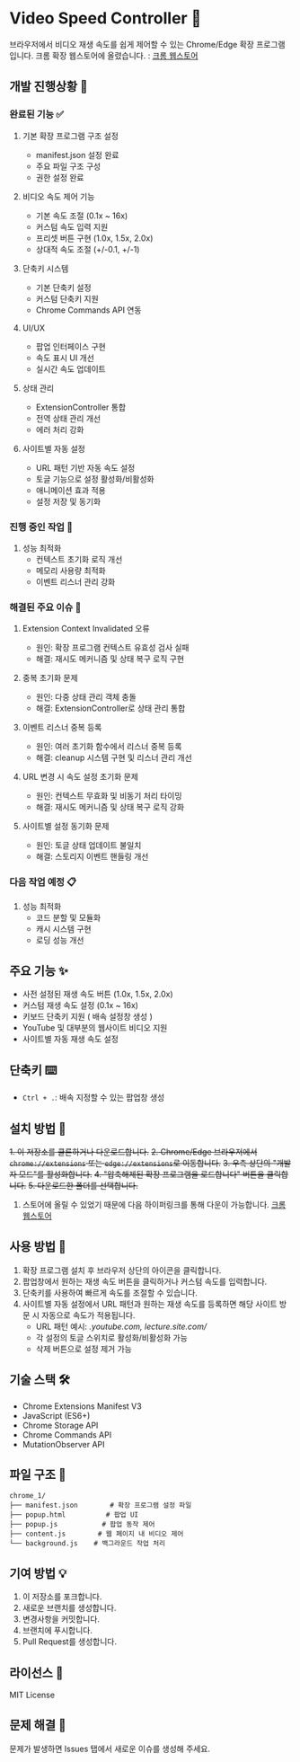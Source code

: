 # Video Speed Controller 🎥

브라우저에서 비디오 재생 속도를 쉽게 제어할 수 있는 Chrome/Edge 확장 프로그램입니다.
크롬 확장 웹스토어에 올렸습니다. : [크롬 웹스토어](https://chromewebstore.google.com/detail/%EB%B9%84%EB%94%94%EC%98%A4-%EC%86%8D%EB%8F%84-%EC%BB%A8%ED%8A%B8%EB%A1%A4%EB%9F%AC/begolcfbgiopgodhfijbppokmnddchei?authuser=6&hl=ko '배속 확장프로그램 다운')

## 개발 진행상황 📝

### 완료된 기능 ✅

1. 기본 확장 프로그램 구조 설정

   - manifest.json 설정 완료
   - 주요 파일 구조 구성
   - 권한 설정 완료

2. 비디오 속도 제어 기능

   - 기본 속도 조절 (0.1x ~ 16x)
   - 커스텀 속도 입력 지원
   - 프리셋 버튼 구현 (1.0x, 1.5x, 2.0x)
   - 상대적 속도 조절 (+/-0.1, +/-1)

3. 단축키 시스템

   - 기본 단축키 설정
   - 커스텀 단축키 지원
   - Chrome Commands API 연동

4. UI/UX

   - 팝업 인터페이스 구현
   - 속도 표시 UI 개선
   - 실시간 속도 업데이트

5. 상태 관리

   - ExtensionController 통합
   - 전역 상태 관리 개선
   - 에러 처리 강화

6. 사이트별 자동 설정
   - URL 패턴 기반 자동 속도 설정
   - 토글 기능으로 설정 활성화/비활성화
   - 애니메이션 효과 적용
   - 설정 저장 및 동기화

### 진행 중인 작업 🔄

1. 성능 최적화
   - 컨텍스트 초기화 로직 개선
   - 메모리 사용량 최적화
   - 이벤트 리스너 관리 강화

### 해결된 주요 이슈 🔧

1. Extension Context Invalidated 오류

   - 원인: 확장 프로그램 컨텍스트 유효성 검사 실패
   - 해결: 재시도 메커니즘 및 상태 복구 로직 구현

2. 중복 초기화 문제

   - 원인: 다중 상태 관리 객체 충돌
   - 해결: ExtensionController로 상태 관리 통합

3. 이벤트 리스너 중복 등록

   - 원인: 여러 초기화 함수에서 리스너 중복 등록
   - 해결: cleanup 시스템 구현 및 리스너 관리 개선

4. URL 변경 시 속도 설정 초기화 문제

   - 원인: 컨텍스트 무효화 및 비동기 처리 타이밍
   - 해결: 재시도 메커니즘 및 상태 복구 로직 강화

5. 사이트별 설정 동기화 문제
   - 원인: 토글 상태 업데이트 불일치
   - 해결: 스토리지 이벤트 핸들링 개선

### 다음 작업 예정 📋

1. 성능 최적화
   - 코드 분할 및 모듈화
   - 캐시 시스템 구현
   - 로딩 성능 개선

## 주요 기능 ✨

- 사전 설정된 재생 속도 버튼 (1.0x, 1.5x, 2.0x)
- 커스텀 재생 속도 설정 (0.1x ~ 16x)
- 키보드 단축키 지원 ( 배속 설정창 생성 )
- YouTube 및 대부분의 웹사이트 비디오 지원
- 사이트별 자동 재생 속도 설정

## 단축키 ⌨️

- `Ctrl + .`: 배속 지정할 수 있는 팝업창 생성

## 설치 방법 🚀

~~1. 이 저장소를 클론하거나 다운로드합니다.~~
~~2. Chrome/Edge 브라우저에서 `chrome://extensions` 또는 `edge://extensions`로 이동합니다.~~
~~3. 우측 상단의 "개발자 모드"를 활성화합니다.~~
~~4. "압축해제된 확장 프로그램을 로드합니다" 버튼을 클릭합니다.~~
~~5. 다운로드한 폴더를 선택합니다.~~

1. 스토어에 올릴 수 있었기 때문에 다음 하이퍼링크를 통해 다운이 가능합니다. [크롬 웹스토어](https://chromewebstore.google.com/detail/%EB%B9%84%EB%94%94%EC%98%A4-%EC%86%8D%EB%8F%84-%EC%BB%A8%ED%8A%B8%EB%A1%A4%EB%9F%AC/begolcfbgiopgodhfijbppokmnddchei?authuser=6&hl=ko '배속 확장프로그램 다운')

## 사용 방법 📝

1. 확장 프로그램 설치 후 브라우저 상단의 아이콘을 클릭합니다.
2. 팝업창에서 원하는 재생 속도 버튼을 클릭하거나 커스텀 속도를 입력합니다.
3. 단축키를 사용하여 빠르게 속도를 조절할 수 있습니다.
4. 사이트별 자동 설정에서 URL 패턴과 원하는 재생 속도를 등록하면 해당 사이트 방문 시 자동으로 속도가 적용됩니다.
   - URL 패턴 예시: _.youtube.com, lecture.site.com/_
   - 각 설정의 토글 스위치로 활성화/비활성화 가능
   - 삭제 버튼으로 설정 제거 가능

## 기술 스택 🛠️

- Chrome Extensions Manifest V3
- JavaScript (ES6+)
- Chrome Storage API
- Chrome Commands API
- MutationObserver API

## 파일 구조 📂

```
chrome_1/
├── manifest.json        # 확장 프로그램 설정 파일
├── popup.html          # 팝업 UI
├── popup.js           # 팝업 동작 제어
├── content.js        # 웹 페이지 내 비디오 제어
└── background.js    # 백그라운드 작업 처리
```

## 기여 방법 💡

1. 이 저장소를 포크합니다.
2. 새로운 브랜치를 생성합니다.
3. 변경사항을 커밋합니다.
4. 브랜치에 푸시합니다.
5. Pull Request를 생성합니다.

## 라이선스 📄

MIT License

## 문제 해결 🔧

문제가 발생하면 Issues 탭에서 새로운 이슈를 생성해 주세요.
